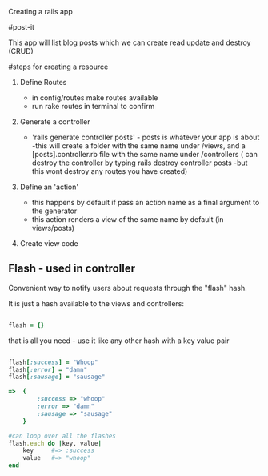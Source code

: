 Creating a rails app

#post-it

This app will list blog posts which we can create read update and destroy (CRUD)

#steps for creating a resource

1. Define Routes
	- in config/routes make routes available
	- run rake routes in terminal to confirm

2. Generate a controller
	- 'rails generate controller posts' - posts is whatever your app is about -this will create a folder with the same name under /views, and a [posts].controller.rb file with the same name under /controllers
	( can destroy the controller by typing rails destroy controller posts  -but this wont destroy any routes you have created)

3. Define an 'action'
	- this happens by default if pass an action name as a final argument to the generator
	- this action renders a view of the same name by default (in views/posts) 

4. Create view code

## Flash - used in controller

Convenient way to notify users about requests through the "flash" hash.

It is just a hash available to the views and controllers:

```ruby

flash = {}

```

that is all you need - use it like any other hash with a key value pair

```ruby

flash[:success] = "Whoop"
flash[:error] = "damn"
flash[:sausage] = "sausage"

=>  {
		:success => "whoop"
		:error => "damn"
		:sausage => "sausage"
	}

#can loop over all the flashes
flash.each do |key, value|
	key		#=> :success
	value	#=> "whoop"
end	

```

